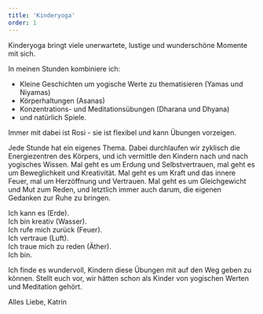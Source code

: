 ```yaml
---
title: 'Kinderyoga'
order: 1
---
```


Kinderyoga bringt viele unerwartete, lustige und wunderschöne Momente mit sich. 

In meinen Stunden kombiniere ich: 

- Kleine Geschichten um yogische Werte zu thematisieren (Yamas und Niyamas)
- Körperhaltungen (Asanas)
- Konzentrations- und Meditationsübungen (Dharana und Dhyana)
- und natürlich Spiele. 

Immer mit dabei ist Rosi - sie ist flexibel und kann Übungen vorzeigen. 

Jede Stunde hat ein eigenes Thema. Dabei durchlaufen wir zyklisch die Energiezentren des Körpers, und ich vermittle den Kindern nach und nach yogisches Wissen. Mal geht es um Erdung und Selbstvertrauen, mal geht es um Beweglichkeit und Kreativität. Mal geht es um Kraft und das innere Feuer, mal um Herzöffnung und Vertrauen. Mal geht es um Gleichgewicht und Mut zum Reden, und letztlich immer auch darum, die eigenen Gedanken zur Ruhe zu bringen.

Ich kann es (Erde).  
Ich bin kreativ (Wasser).  
Ich rufe mich zurück (Feuer).  
Ich vertraue (Luft).  
Ich traue mich zu reden (Äther).  
Ich bin.   

Ich finde es wundervoll, Kindern diese Übungen mit auf den Weg geben zu können. Stellt euch vor, wir hätten schon als Kinder von yogischen Werten und Meditation gehört. 

Alles Liebe, 
Katrin 